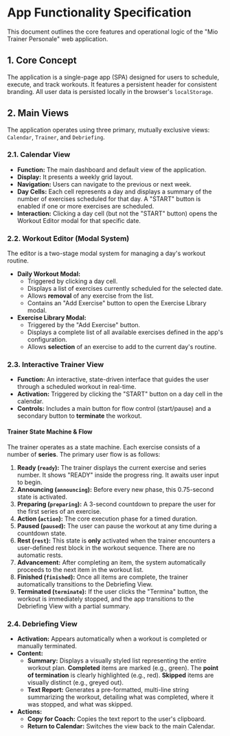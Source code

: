 # App Functionality Specification

This document outlines the core features and operational logic of the "Mio Trainer Personale" web application.

## 1. Core Concept

The application is a single-page app (SPA) designed for users to schedule, execute, and track workouts. It features a persistent header for consistent branding. All user data is persisted locally in the browser's `localStorage`.

## 2. Main Views

The application operates using three primary, mutually exclusive views: `Calendar`, `Trainer`, and `Debriefing`.

### 2.1. Calendar View
- **Function:** The main dashboard and default view of the application.
- **Display:** It presents a weekly grid layout.
- **Navigation:** Users can navigate to the previous or next week.
- **Day Cells:** Each cell represents a day and displays a summary of the number of exercises scheduled for that day. A "START" button is enabled if one or more exercises are scheduled.
- **Interaction:** Clicking a day cell (but not the "START" button) opens the Workout Editor modal for that specific date.

### 2.2. Workout Editor (Modal System)
The editor is a two-stage modal system for managing a day's workout routine.
- **Daily Workout Modal:**
    - Triggered by clicking a day cell.
    - Displays a list of exercises currently scheduled for the selected date.
    - Allows **removal** of any exercise from the list.
    - Contains an "Add Exercise" button to open the Exercise Library modal.
- **Exercise Library Modal:**
    - Triggered by the "Add Exercise" button.
    - Displays a complete list of all available exercises defined in the app's configuration.
    - Allows **selection** of an exercise to add to the current day's routine.

### 2.3. Interactive Trainer View
- **Function:** An interactive, state-driven interface that guides the user through a scheduled workout in real-time.
- **Activation:** Triggered by clicking the "START" button on a day cell in the calendar.
- **Controls:** Includes a main button for flow control (start/pause) and a secondary button to **terminate** the workout.

#### Trainer State Machine & Flow
The trainer operates as a state machine. Each exercise consists of a number of **series**. The primary user flow is as follows:

1.  **Ready (`ready`):** The trainer displays the current exercise and series number. It shows "READY" inside the progress ring. It awaits user input to begin.
2.  **Announcing (`announcing`):** Before every new phase, this 0.75-second state is activated.
3.  **Preparing (`preparing`):** A 3-second countdown to prepare the user for the first series of an exercise.
4.  **Action (`action`):** The core execution phase for a timed duration.
5.  **Paused (`paused`):** The user can pause the workout at any time during a countdown state.
6.  **Rest (`rest`):** This state is **only** activated when the trainer encounters a user-defined rest block in the workout sequence. There are no automatic rests.
7.  **Advancement:** After completing an item, the system automatically proceeds to the next item in the workout list.
8.  **Finished (`finished`):** Once all items are complete, the trainer automatically transitions to the Debriefing View.
9.  **Terminated (`terminate`):** If the user clicks the "Termina" button, the workout is immediately stopped, and the app transitions to the Debriefing View with a partial summary.

### 2.4. Debriefing View
- **Activation:** Appears automatically when a workout is completed or manually terminated.
- **Content:**
    - **Summary:** Displays a visually styled list representing the entire workout plan. **Completed** items are marked (e.g., green). The **point of termination** is clearly highlighted (e.g., red). **Skipped** items are visually distinct (e.g., greyed out).
    - **Text Report:** Generates a pre-formatted, multi-line string summarizing the workout, detailing what was completed, where it was stopped, and what was skipped.
- **Actions:**
    - **Copy for Coach:** Copies the text report to the user's clipboard.
    - **Return to Calendar:** Switches the view back to the main Calendar.
